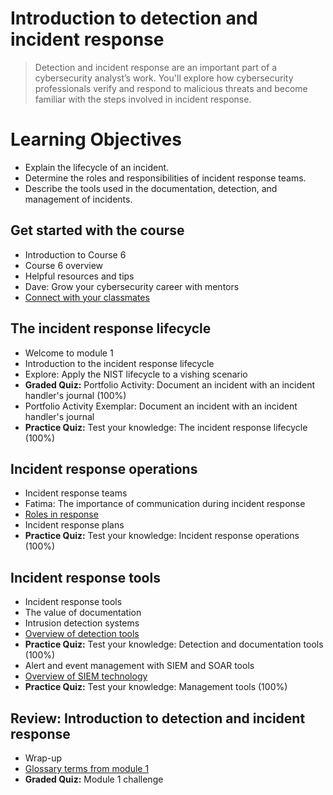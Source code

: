 # Introduction to detection and incident response
> Detection and incident response are an important part of a cybersecurity analyst’s work. You'll explore how cybersecurity professionals verify and respond to malicious threats and become familiar with the steps involved in incident response.
# Learning Objectives
- Explain the lifecycle of an incident.
- Determine the roles and responsibilities of incident response teams.
- Describe the tools used in the documentation, detection, and management of incidents.
## Get started with the course
- Introduction to Course 6
- Course 6 overview
- Helpful resources and tips
- Dave: Grow your cybersecurity career with mentors
- [Connect with your classmates](https://github.com/KailaniBailey/Google-Cybersecurity-Professional-Certificate/tree/main/Course%206%3A%20Sound%20the%20Alarm%3A%20Detection%20and%20Response/Introduction%20to%20detection%20and%20incident%20response/Connect%20with%20your%20classmates)
## The incident response lifecycle
- Welcome to module 1
- Introduction to the incident response lifecycle
- Explore: Apply the NIST lifecycle to a vishing scenario
- **Graded Quiz:** Portfolio Activity: Document an incident with an incident handler's journal (100%)
- Portfolio Activity Exemplar: Document an incident with an incident handler's journal
- **Practice Quiz:** Test your knowledge: The incident response lifecycle (100%)
## Incident response operations
- Incident response teams
- Fatima: The importance of communication during incident response
- [Roles in response](https://github.com/KailaniBailey/Google-Cybersecurity-Professional-Certificate/tree/main/Course%206:%20Sound%20the%20Alarm:%20Detection%20and%20Response/Introduction%20to%20detection%20and%20incident%20response/Roles%20in%20response)
- Incident response plans
- **Practice Quiz:** Test your knowledge: Incident response operations (100%)
## Incident response tools
- Incident response tools
- The value of documentation
- Intrusion detection systems
- [Overview of detection tools](https://github.com/KailaniBailey/Google-Cybersecurity-Professional-Certificate/tree/main/Course%206:%20Sound%20the%20Alarm:%20Detection%20and%20Response/Introduction%20to%20detection%20and%20incident%20response/Overview%20of%20detection%20tools)
- **Practice Quiz:** Test your knowledge: Detection and documentation tools (100%)
- Alert and event management with SIEM and SOAR tools
- [Overview of SIEM technology](https://github.com/KailaniBailey/Google-Cybersecurity-Professional-Certificate/tree/main/Course%206:%20Sound%20the%20Alarm:%20Detection%20and%20Response/Introduction%20to%20detection%20and%20incident%20response/Overview%20of%20SIEM%20technology)
- **Practice Quiz:** Test your knowledge: Management tools (100%)
## Review: Introduction to detection and incident response
- Wrap-up
- [Glossary terms from module 1](https://github.com/KailaniBailey/Google-Cybersecurity-Professional-Certificate/tree/main/Course%206:%20Sound%20the%20Alarm:%20Detection%20and%20Response/Introduction%20to%20detection%20and%20incident%20response/Glossary%20terms%20from%20module%201)
- **Graded Quiz:** Module 1 challenge
